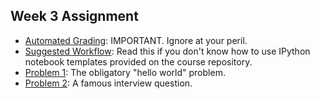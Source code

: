 ## Week 3 Assignment

- [Automated Grading](grading.md): IMPORTANT. Ignore at your peril.
- [Suggested Workflow](workflow.md): Read this if you don't know how to use
  IPython notebook templates provided on the course repository.
- [Problem 1](p1.md): The obligatory "hello world" problem.
- [Problem 2](p2.md): A famous interview question.
